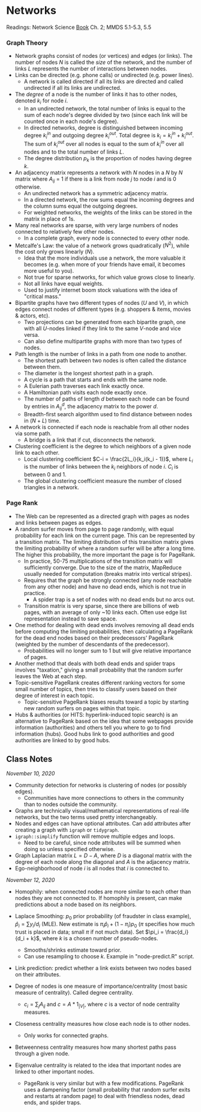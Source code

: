 # Networks

Readings: Network Science [Book](http://networksciencebook.com/chapter/2) Ch. 2; MMDS 5.1-5.3, 5.5

### Graph Theory

- Network graphs consist of nodes (or vertices) and edges (or links). The number of nodes $N$ is called the *size* of the network, and the number of links $L$ represents the number of interactions between nodes.
- Links can be directed (e.g. phone calls) or undirected (e.g. power lines).
  - A network is called directed if all its links are directed and called undirected if all its links are undirected.
- The *degree* of a node is the number of links it has to other nodes, denoted $k_i$ for node $i$.
  - In an undirected network, the total number of links is equal to the sum of each node's degree divided by two (since each link will be counted once in each node's degree).
  - In directed networks, degree is distinguished between incoming degree $k_i^{in}$ and outgoing degree $k_i^{out}$. Total degree is $k_i = k_i^{in} + k_i^{out}$. The sum of $k_i^{out}$ over all nodes is equal to the sum of $k_i^{in}$ over all nodes and to the total number of links $L$.
  - The degree distribution $p_k$ is the proportion of nodes having degree $k$.
- An adjacency matrix represents a network with $N$ nodes in a $N$ by $N$ matrix where $A_{ij}$ = 1 if there is a link from node $j$ to node $i$ and is 0 otherwise.
  - An undirected network has a symmetric adjacency matrix.
  - In a directed network, the row sums equal the incoming degrees and the column sums equal the outgoing degrees.
  - For weighted networks, the weights of the links can be stored in the matrix in place of 1s.
- Many real networks are sparse, with very large numbers of nodes connected to relatively few other nodes.
  - In a complete graph, every node is connected to every other node.
- Metcalfe's Law: the value of a network grows quadratically ($N^2$), while the cost only grows linearly ($N$).
  - Idea that the more individuals use a network, the more valuable it becomes (e.g. when more of your friends have email, it becomes more useful to you).
  - Not true for sparse networks, for which value grows close to linearly.
  - Not all links have equal weights.
  - Used to justify internet boom stock valuations with the idea of "critical mass."
- Bipartite graphs have two different types of nodes ($U$ and $V$), in which edges connect nodes of different types (e.g. shoppers & items, movies & actors, etc).
  - Two projections can be generated from each bipartite graph, one with all $U$-nodes linked if they link to the same $V$-node and vice versa.
  - Can also define multipartite graphs with more than two types of nodes.
- Path length is the number of links in a path from one node to another.
  - The shortest path between two nodes is often called the distance between them.
  - The diameter is the longest shortest path in a graph.
  - A cycle is a path that starts and ends with the same node.
  - A Eulerian path traverses each link exactly once.
  - A Hamiltonian path visits each node exactly once.
  - The number of paths of length $d$ between each node can be found by entries in $A_{ij}^d$, the adjacency matrix to the power $d$.
  - Breadth-first search algorithm used to find distance between nodes in ($N+L$) time.
- A network is connected if each node is reachable from all other nodes via some path.
  - A bridge is a link that if cut, disconnects the network.
- Clustering coefficient is the degree to which neighbors of a given node link to each other.
  - Local clustering coefficient $C-i = \frac{2L_i}{k_i(k_i - 1)}$, where $L_i$ is the number of links between the $k_i$ neighbors of node $i$. $C_i$ is between 0 and 1.
  - The global clustering coefficient measure the number of closed triangles in a network.

### Page Rank

- The Web can be represented as a directed graph with pages as nodes and links between pages as edges.
- A random surfer moves from page to page randomly, with equal probability for each link on the current page. This can be represented by a transition matrix. The limiting distribution of this transition matrix gives the limiting probability of where a random surfer will be after a long time. The higher this probability, the more important the page is for PageRank.
  - In practice, 50-75 multiplications of the transition matrix will sufficiently converge. Due to the size of the matrix, MapReduce usually needed for computation (breaks matrix into vertical stripes).
  - Requires that the graph be strongly connected (any node reachable from any other node) and have no dead ends, which is not true in practice.
    - A spider trap is a set of nodes with no dead ends but no arcs out.
  - Transition matrix is very sparse, since there are billions of web pages, with an average of only ~10 links each. Often use edge list representation instead to save space.
- One method for dealing with dead ends involves removing all dead ends before computing the limiting probabilities, then calculating a PageRank for the dead end nodes based on their predecessors' PageRank (weighted by the number of descendants of the predecessor).
  - Probabilities will no longer sum to 1 but will give relative importance of pages.
- Another method that deals with both dead ends and spider traps involves "taxation," giving a small probability that the random surfer leaves the Web at each step.
- Topic-sensitive PageRank creates different ranking vectors for some small number of topics, then tries to classify users based on their degree of interest in each topic.
  - Topic-sensitive PageRank biases results toward a topic by starting new random surfers on pages within that topic.
- Hubs & authorities (or HITS: hyperlink-induced topic search) is an alternative to PageRank based on the idea that some webpages provide information (authorities) and others tell you where to go to find information (hubs). Good hubs link to good authorities and good authorities are linked to by good hubs.

## Class Notes

*November 10, 2020*

- Community detection for networks is clustering of nodes (or possibly edges).
  - Communities have more connections to others in the community than to nodes outside the community.
- Graphs are technically visual/mathematical representations of real-life networks, but the two terms used pretty interchangeably.
- Nodes and edges can have optional attributes. Can add attributes after creating a graph with `igraph` or `tidygraph`.
- `igraph::simplify` function will remove multiple edges and loops.
  - Need to be careful, since node attributes will be summed when doing so unless specified otherwise.
- Graph Laplacian matrix $L = D - A$, where $D$ is a diagonal matrix with the degree of each node along the diagonal and $A$ is the adjacency matrix.
- Ego-neighborhood of node $i$ is all nodes that $i$ is connected to.

*November 12, 2020*

- Homophily: when connected nodes are more similar to each other than nodes they are not connected to. If homophily is present, can make predictions about a node based on its neighbors.
- Laplace Smoothing: $p_0$ prior probability (of fraudster in class example), $\hat{p}_i = \sum y_i/d_i$ (MLE). New estimate is $\pi_i\hat{p}_i + (1 - \pi_i)p_0$ ($\pi$ specifies how much trust is placed in data; small $\pi$ if not much data). Set $\pi_i = \frac{d_i}{d_i + k}$, where $k$ is a chosen number of pseudo-nodes.
  - Smooths/shrinks estimate toward prior.
  - Can use resampling to choose $k$. Example in "node-predict.R" script.
- Link prediction: predict whether a link exists between two nodes based on their attributes.

- Degree of nodes is one measure of importance/centrality (most basic measure of centrality). Called degree centrality.
  - $c_i = \sum_j A_{ij}$ and $c = A * 1_{|V|}$, where $c$ is a vector of node centrality measures.
- Closeness centrality measures how close each node is to other nodes.
  - Only works for connected graphs.
- Betweenness centrality measures how many shortest paths pass through a given node.
- Eigenvalue centrality is related to the idea that important nodes are linked to other important nodes.
  - PageRank is very similar but with a few modifications. PageRank uses a dampening factor (small probability that random surfer exits and restarts at random page) to deal with friendless nodes, dead ends, and spider traps.
